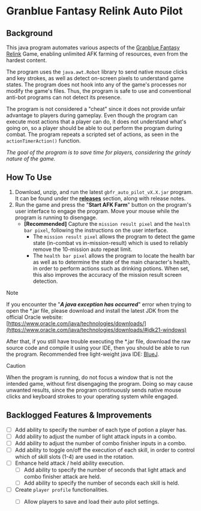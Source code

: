 # Granblue Fantasy Relink Auto Pilot

## Background
This java program automates various aspects of the [Granblue Fantasy Relink](https://store.steampowered.com/app/881020/Granblue_Fantasy_Relink/) Game, 
enabling unlimited AFK farming of resources, even from the hardest content.

The program uses the `java.awt.Robot` library to send native mouse clicks and
key strokes, as well as detect on-screen pixels to understand game states.
The program does not hook into any of the game's processes nor modify the game's files.
Thus, the program is safe to use and conventional anti-bot programs can not detect its presence.

The program is not considered a "cheat" since it does not provide unfair advantage to players
during gameplay. Even though the program can execute most actions that a player can do, it
does not understand what's going on, so a player should be able to out perform the program
during combat. The program repeats a scripted set of actions, as seen in the `actionTimerAction()` function.

*The goal of the program is to save time for players, considering the grindy nature of the game.*

## How To Use
1. Download, unzip, and run the latest `gbfr_auto_pilot_vX.X.jar` program. It can be found under the [**releases**](https://github.com/Giga-D-Y/gbfr_auto_pilot/releases) section, along with release notes.
2. Run the game and press the "**Start AFK Farm**" button on the program's user interface to engage the program. Move your mouse while the program is running to disengage.
   - **[Recommended]** Capture the `mission result pixel` and the `health bar pixel`, following the instructions on the user interface.
     - The `mission result pixel` allows the program to detect the game state (in-combat vs in-mission-result) which is used to reliably remove the 10-mission auto repeat limit.
     - The `health bar pixel` allows the program to locate the health bar as well as to determine the state of the main character's health, in order to perform actions such as drinking potions. When set, this also improves the accuracy of the mission result screen detection.

> [!NOTE]
> If you encounter the "***A java exception has occurred***" error when trying to open the *.jar file, please download and install the latest JDK from the official Oracle website:
> [https://www.oracle.com/java/technologies/downloads/](https://www.oracle.com/java/technologies/downloads/#jdk21-windows)
>
> After that, if you still have trouble executing the *.jar file, download the raw source code and compile it using your IDE, then you should be able to run the program. Recommended free light-weight java IDE: [BlueJ](https://www.bluej.org/).

> [!CAUTION]
> When the program is running, do not focus a window that is not the intended game, without first disengaging the program. Doing so may cause unwanted results, since the program continuously sends native mouse clicks and keyboard strokes to your operating system while engaged.

## Backlogged Features & Improvements
- [ ] Add ability to specify the number of each type of potion a player has.
- [ ] Add ability to adjust the number of light attack inputs in a combo.
- [ ] Add ability to adjust the number of combo finisher inputs in a combo.
- [ ] Add ability to toggle on/off the execution of each skill, in order to control which of skill slots (1-4) are used in the rotation.
- [ ] Enhance held attack / held ability execution.
  - [ ] Add ability to specify the number of seconds that light attack and combo finisher attack are held.
  - [ ] Add ability to specify the number of seconds each skill is held.
- [ ] Create `player profile` functionalities.
  - [ ] Allow players to save and load their auto pilot settings.



